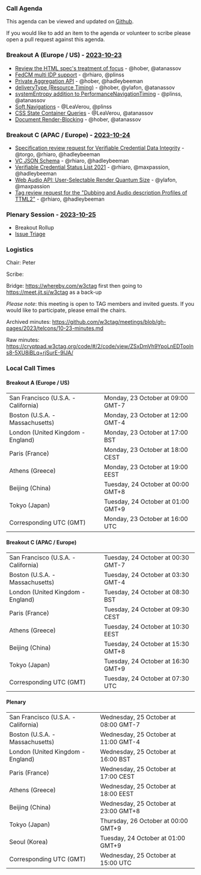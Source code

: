 ### Call Agenda

This agenda can be viewed and updated on [Github](https://github.com/w3ctag/meetings/blob/gh-pages/2023/telcons/10-23-agenda.md).

If you would like to add an item to the agenda or volunteer to scribe please open a pull request against this agenda.

### Breakout A (Europe / US) - [2023-10-23](https://www.timeanddate.com/worldclock/converter.html?iso=20231023T160000&p1=224&p2=43&p3=136&p4=195&p5=26&p6=33&p7=248&p8=235)

* [Review the HTML spec's treatment of focus](https://github.com/w3ctag/design-reviews/issues/468) - @hober, @atanassov
* [FedCM multi IDP support](https://github.com/w3ctag/design-reviews/issues/803) - @rhiaro, @plinss
* [Private Aggregation API](https://github.com/w3ctag/design-reviews/issues/846) - @hober, @hadleybeeman
* [deliveryType (Resource Timing)](https://github.com/w3ctag/design-reviews/issues/858) - @hober, @ylafon, @atanassov
* [systemEntropy addition to PerformanceNavigationTiming](https://github.com/w3ctag/design-reviews/issues/878) - @plinss, @atanassov
* [Soft Navigations](https://github.com/w3ctag/design-reviews/issues/879) - @LeaVerou, @plinss
* [CSS State Container Queries](https://github.com/w3ctag/design-reviews/issues/885) - @LeaVerou, @atanassov
* [Document Render-Blocking](https://github.com/w3ctag/design-reviews/issues/886) - @hober, @atanassov

### Breakout C (APAC / Europe) - [2023-10-24](https://www.timeanddate.com/worldclock/converter.html?iso=20231024T073000&p1=224&p2=43&p3=136&p4=195&p5=26&p6=33&p7=248&p8=235)

* [Specification review request for Verifiable Credential Data Integrity](https://github.com/w3ctag/design-reviews/issues/850) - @torgo, @rhiaro, @hadleybeeman
* [VC JSON Schema](https://github.com/w3ctag/design-reviews/issues/859) - @rhiaro, @hadleybeeman
* [Verifiable Credential Status List 2021](https://github.com/w3ctag/design-reviews/issues/874) - @rhiaro, @maxpassion, @hadleybeeman
* [Web Audio API: User-Selectable Render Quantum Size](https://github.com/w3ctag/design-reviews/issues/895) - @ylafon, @maxpassion
* [Tag review request for the "Dubbing and Audio description Profiles of TTML2"](https://github.com/w3ctag/design-reviews/issues/897) - @rhiaro, @hadleybeeman

### Plenary Session - [2023-10-25](https://www.timeanddate.com/worldclock/converter.html?iso=20231025T150000&p1=224&p2=43&p3=136&p4=195&p5=26&p6=33&p7=248&p8=235)

* Breakout Rollup
* [Issue Triage](https://github.com/w3ctag/design-reviews/issues?q=is%3Aissue+is%3Aopen+label%3A%22Progress%3A+untriaged%22)

### Logistics

Chair: Peter

Scribe:

Bridge: https://whereby.com/w3ctag first then going to https://meet.jit.si/w3ctag as a back-up

*Please note*: this meeting is open to TAG members and invited guests. If you would like to participate, please email the chairs.

Archived minutes: https://github.com/w3ctag/meetings/blob/gh-pages/2023/telcons/10-23-minutes.md

Raw minutes: https://cryptpad.w3ctag.org/code/#/2/code/view/ZSxDmVh9YpoLnEDToolns8-5XU8iBLq+rjSurE-9lJA/


### Local Call Times

#### Breakout A (Europe / US)

<table>
<tr><td> San Francisco (U.S.A. - California) <td> Monday, 23 October at 09:00 GMT-7</td></tr>
<tr><td> Boston (U.S.A. - Massachusetts) <td> Monday, 23 October at 12:00 GMT-4</td></tr>
<tr><td> London (United Kingdom - England) <td> Monday, 23 October at 17:00 BST</td></tr>
<tr><td> Paris (France) <td> Monday, 23 October at 18:00 CEST</td></tr>
<tr><td> Athens (Greece) <td> Monday, 23 October at 19:00 EEST</td></tr>
<tr><td> Beijing (China) <td> Tuesday, 24 October at 00:00 GMT+8</td></tr>
<tr><td> Tokyo (Japan) <td> Tuesday, 24 October at 01:00 GMT+9</td></tr>
<tr><td> Corresponding UTC (GMT) <td> Monday, 23 October at 16:00 UTC</td></tr>
</table>

#### Breakout C (APAC / Europe)

<table>
<tr><td> San Francisco (U.S.A. - California) <td> Tuesday, 24 October at 00:30 GMT-7</td></tr>
<tr><td> Boston (U.S.A. - Massachusetts) <td> Tuesday, 24 October at 03:30 GMT-4</td></tr>
<tr><td> London (United Kingdom - England) <td> Tuesday, 24 October at 08:30 BST</td></tr>
<tr><td> Paris (France) <td> Tuesday, 24 October at 09:30 CEST</td></tr>
<tr><td> Athens (Greece) <td> Tuesday, 24 October at 10:30 EEST</td></tr>
<tr><td> Beijing (China) <td> Tuesday, 24 October at 15:30 GMT+8</td></tr>
<tr><td> Tokyo (Japan) <td> Tuesday, 24 October at 16:30 GMT+9</td></tr>
<tr><td> Corresponding UTC (GMT) <td> Tuesday, 24 October at 07:30 UTC</td></tr>
</table>

#### Plenary

<table>
<tr><td> San Francisco (U.S.A. - California) <td> Wednesday, 25 October at 08:00 GMT-7</td></tr>
<tr><td> Boston (U.S.A. - Massachusetts) <td> Wednesday, 25 October at 11:00 GMT-4</td></tr>
<tr><td> London (United Kingdom - England) <td> Wednesday, 25 October at 16:00 BST</td></tr>
<tr><td> Paris (France) <td> Wednesday, 25 October at 17:00 CEST</td></tr>
<tr><td> Athens (Greece) <td> Wednesday, 25 October at 18:00 EEST</td></tr>
<tr><td> Beijing (China) <td> Wednesday, 25 October at 23:00 GMT+8</td></tr>
<tr><td> Tokyo (Japan) <td> Thursday, 26 October at 00:00 GMT+9</td></tr>
<tr><td> Seoul (Korea) <td> Tuesday, 24 October at 01:00 GMT+9</td></tr>
<tr><td> Corresponding UTC (GMT) <td> Wednesday, 25 October at 15:00 UTC</td></tr>
</table>
